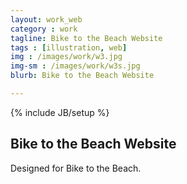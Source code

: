 ```yaml
---
layout: work_web
category : work
tagline: Bike to the Beach Website
tags : [illustration, web]
img : /images/work/w3.jpg
img-sm : /images/work/w3s.jpg
blurb: Bike to the Beach Website

---
```

{% include JB/setup %}
## Bike to the Beach Website

Designed for Bike to the Beach.  

